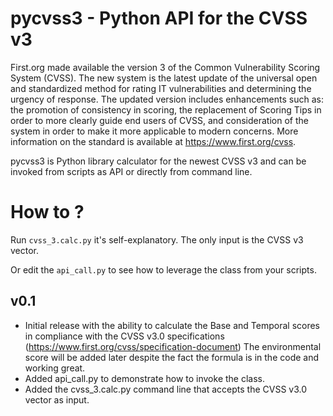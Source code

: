 # pycvss3 - Python API for the CVSS v3

First.org made available the version 3 of the Common Vulnerability Scoring System (CVSS). The new system is the latest update of the universal open and standardized method for rating IT vulnerabilities and determining the urgency of response. 
The updated version includes enhancements such as: the promotion of consistency in scoring, the replacement of Scoring Tips in order to more clearly guide end users of CVSS, and consideration of the system in order to make it more applicable to modern concerns. More information on the standard is available at https://www.first.org/cvss.

pycvss3 is Python library calculator for the newest CVSS v3 and can be invoked from scripts as API or directly from command line.  

How to ?
==============

Run `cvss_3.calc.py` it's self-explanatory. The only input is the CVSS v3 vector.

Or edit the `api_call.py` to see how to leverage the class from your scripts.

v0.1
---------
* Initial release with the ability to calculate the Base and Temporal scores in compliance with the CVSS v3.0 specifications  (https://www.first.org/cvss/specification-document)
The environmental score will be added later despite the fact the formula is in the code and working great. 
* Added api_call.py to demonstrate how to invoke the class.
* Added the cvss_3.calc.py command line that accepts the CVSS v3.0 vector as input.
